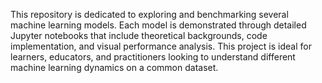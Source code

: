 This repository is dedicated to exploring and benchmarking several machine learning models. 
Each model is demonstrated through detailed Jupyter notebooks that include theoretical backgrounds, code implementation, and visual performance analysis. 
This project is ideal for learners, educators, and practitioners looking to understand different machine learning dynamics on a common dataset.
